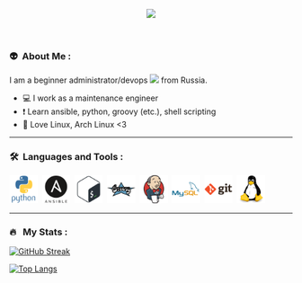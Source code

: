 
<p align="center"><img src="https://media.giphy.com/media/LaVp0AyqR5bGsC5Cbm/giphy.gif" width="300"/></p>
<p align="center">
<p align="center"><img src="https://komarev.com/ghpvc/?username=arch-cat&style=flat-square&color=blue" alt=""></p>

### :alien: &nbsp;About Me :

I am a beginner administrator/devops <img src="https://media.giphy.com/media/WUlplcMpOCEmTGBtBW/giphy.gif" width="30"> from Russia.

- :computer: I work as a maintenance engineer
- :exclamation: Learn ansible, python, groovy (etc.), shell scripting
- :purple_heart: Love Linux, Arch Linux <3

---

### 🛠 &nbsp;Languages and Tools :

<p>
<img src="https://github.com/devicons/devicon/blob/master/icons/python/python-original-wordmark.svg" title="Python"  alt="Python" width="50" height="50"/>&nbsp;
<img src="https://github.com/devicons/devicon/blob/master/icons/ansible/ansible-original-wordmark.svg" title="Ansbile"  alt="Ansible" width="50" height="50"/>&nbsp;
<img src="https://github.com/devicons/devicon/blob/master/icons/bash/bash-original.svg" title="Bash"  alt="Bash" width="50" height="50"/>&nbsp;
<img src="https://github.com/devicons/devicon/blob/master/icons/groovy/groovy-original.svg" title="Groovy"  alt="Groovy" width="50" height="50"/>&nbsp;
<img src="https://github.com/devicons/devicon/blob/master/icons/jenkins/jenkins-original.svg" title="Jenkins"  alt="Jenkins" width="50" height="50"/>&nbsp;
<img src="https://github.com/devicons/devicon/blob/master/icons/mysql/mysql-original-wordmark.svg" title="MySQL"  alt="MySQL" width="50" height="50"/>&nbsp;
<img src="https://github.com/devicons/devicon/blob/master/icons/git/git-original-wordmark.svg" title="Git" **alt="Git" width="50" height="50"/>&nbsp;
<img src="https://github.com/devicons/devicon/blob/master/icons/linux/linux-original.svg" title="Linux" **alt="Linux" width="50" height="50"/>&nbsp;
</p>

---

### 🔥 &nbsp; My Stats :
[![GitHub Streak](http://github-readme-streak-stats.herokuapp.com?user=arch-cat&theme=dark&background=000000)](https://git.io/streak-stats)

[![Top Langs](https://github-readme-stats.vercel.app/api/top-langs/?username=arch-cat&layout=compact&theme=vision-friendly-dark)](https://github.com/anuraghazra/github-readme-stats)